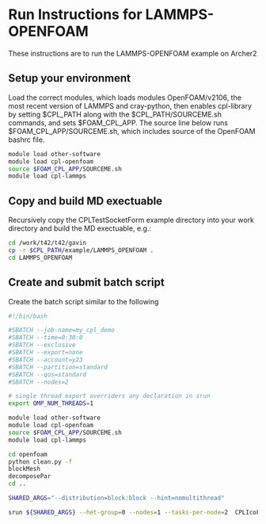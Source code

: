 Run Instructions for LAMMPS-OPENFOAM
====================================================

These instructions are to run the LAMMPS-OPENFOAM example on Archer2

Setup your environment
----------------------
Load the correct modules, which loads modules OpenFOAM/v2106, the most recent version of LAMMPS and cray-python, then enables cpl-library by setting $CPL_PATH along with the $CPL_PATH/SOURCEME.sh commands, and sets $FOAM_CPL_APP.  The source line below runs $FOAM_CPL_APP/SOURCEME.sh, which includes source of the OpenFOAM bashrc file.

   ```bash
   module load other-software
   module load cpl-openfoam
   source $FOAM_CPL_APP/SOURCEME.sh
   module load cpl-lammps
   ```

Copy and build MD exectuable
----------------------------
Recursively copy the CPLTestSocketForm example directory into your work directory and build the MD exectuable, e.g.:

   ```bash
   cd /work/t42/t42/gavin
   cp -r $CPL_PATH/example/LAMMPS_OPENFOAM .
   cd LAMMPS_OPENFOAM
   ```

Create and submit batch script
------------------------------
Create the batch script similar to the following

   ```bash
   #!/bin/bash

   #SBATCH --job-name=my_cpl_demo
   #SBATCH --time=0:30:0
   #SBATCH --exclusive
   #SBATCH --export=none
   #SBATCH --account=y23
   #SBATCH --partition=standard
   #SBATCH --qos=standard
   #SBATCH --nodes=2

   # single thread export overriders any declaration in srun
   export OMP_NUM_THREADS=1

   module load other-software
   module load cpl-openfoam
   source $FOAM_CPL_APP/SOURCEME.sh
   module load cpl-lammps

   cd openfoam
   python clean.py -f
   blockMesh
   decomposePar
   cd ..

   SHARED_ARGS="--distribution=block:block --hint=nomultithread"

   srun ${SHARED_ARGS} --het-group=0 --nodes=1 --tasks-per-node=2  CPLIcoFoam -case ./openfoam -parallel : --het-group=1 --nodes=1 --tasks-per-node=2 lmp_cpl -i lammps.in

   ```

